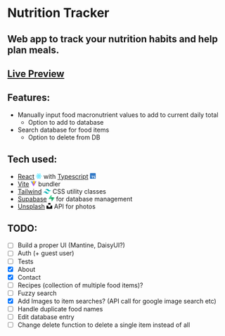 # Nutrition Tracker

## Web app to track your nutrition habits and help plan meals.

## [Live Preview](https://albertofp.github.io/nutrition-tracker-react/)

## Features:

- Manually input food macronutrient values to add to current daily total
  - Option to add to database
- Search database for food items
  - Option to delete from DB

## Tech used:

- [React](https://react.dev/) <img src="./src/assets/react.svg" alt="React logo" width="13"/> with [Typescript](https://www.typescriptlang.org/) <img src="./src/assets/typescript-logo.svg" alt="Typescript logo" width="13"/>
- [Vite](https://www.vitejs.dev) <img src="./src/assets/vite-logo.svg" alt="Vite logo" width="13"/> bundler
- [Tailwind](https://tailwindcss.com/) <img src="./src/assets/tailwindcss-icon.svg" alt="Tailwind logo" width="17"/> CSS utility classes
- [Supabase](https://supabase.com/) <img src="./src/assets/supabase-icon.svg" alt="Supabase logo" width="13"/> for database management
- [Unsplash](https://unsplash.com/) <img src="./src/assets/unsplash.svg" alt="Unsplash logo" width="13"/> API for photos

## TODO:

- [ ] Build a proper UI (Mantine, DaisyUI?)
- [ ] Auth (+ guest user)
- [ ] Tests
- [x] About
- [x] Contact
- [ ] Recipes (collection of multiple food items)?
- [ ] Fuzzy search
- [x] Add Images to item searches? (API call for google image search etc)
- [ ] Handle duplicate food names
- [ ] Edit database entry
- [ ] Change delete function to delete a single item instead of all
